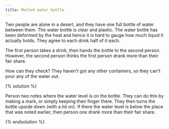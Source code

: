 ```yaml
---
title: Melted water bottle
---
```


Two people are alone in a desert, and they have one full bottle of water
between them. The water bottle is clear and plastic. The water bottle has been
deformed by the heat and hence it is hard to gauge how much liquid it actually
holds. They agree to each drink half of it each.

The first person takes a drink, then hands the bottle to the second
person. However, the second person thinks the first person drank more than their
fair share.

How can they check? They haven't got any other containers, so they can't pour any
of the water out.

{% solution %}

Person two notes where the water level is on the bottle. They can do this by
making a mark, or simply keeping their finger there. They then turns the bottle
upside down (with a lid on). If there the water level is below the place that
was noted earlier, then person one drank more than their fair share.

{% endsolution %}
